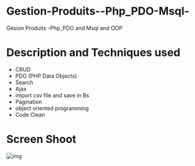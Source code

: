 # Gestion-Produits--Php_PDO-Msql-
Gesion Produits -Php_PDO and Msql and OOP

# Description and Techniques used

+ CRUD 
+ PDO (PHP Data Objects)
+ Search 
+ Ajax 
+ import csv file and save in Bs
+ Pagination
+ object oriented programming
+ Code Clean

# Screen Shoot

![img](https://user-images.githubusercontent.com/43389513/115312590-7fa3a080-a169-11eb-9dc9-48498d0b6000.PNG)

